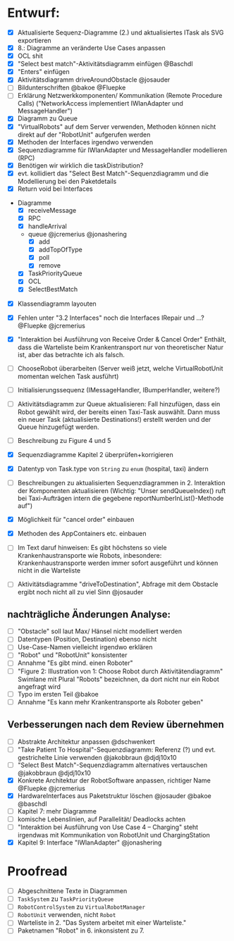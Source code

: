 # Entwurf:

- [X] Aktualisierte Sequenz-Diagramme (2.) und aktualisiertes ITask als SVG exportieren
- [X] 8.: Diagramme an veränderte Use Cases anpassen
- [x] OCL shit
- [x] "Select best match"-Aktivitätsdiagramm einfügen @Baschdl 
- [x] "Enters" einfügen
- [x] Aktivitätsdiagramm driveAroundObstacle @josauder 
- [ ] Bildunterschriften @bakoe @Fluepke 
- [ ] Erklärung Netzwerkkomponenten/ Kommunikation (Remote Procedure Calls) ("NetworkAccess implementiert IWlanAdapter und MessageHandler")
- [x] Diagramm zu Queue
- [x] "VirtualRobots" auf dem Server verwenden, Methoden können nicht direkt auf der "RobotUnit" aufgerufen werden
- [X] Methoden der Interfaces irgendwo verwenden
- [x] Sequenzdiagramme für IWlanAdapter und MessageHandler modellieren (RPC)
- [x] Benötigen wir wirklich die taskDistribution?
- [x] evt. kollidiert das "Select Best Match"-Sequenzdiagramm und die Modellierung bei den Paketdetails
- [x] Return void bei Interfaces
- Diagramme
  - [x] receiveMessage
  - [x] RPC
  - [x] handleArrival
  - queue @jcremerius @jonashering 
     - [x] add
     - [x] addTopOfType
     - [x] poll
     - [x] remove
  - [x] TaskPriorityQueue
  - [x] OCL
  - [x] SelectBestMatch
- [x] Klassendiagramm layouten
- [x] Fehlen unter "3.2 Interfaces" noch die Interfaces IRepair und ...? @Fluepke @jcremerius 
- [x] "Interaktion bei Ausführung von Receive Order & Cancel Order" Enthält, dass die Warteliste beim Krankentransport nur von theoretischer Natur ist, aber das betrachte ich als falsch.
- [ ] ChooseRobot überarbeiten (Server weiß jetzt, welche VirtualRobotUnit momentan welchen Task ausführt)
- [ ] Initialisierungssequenz (IMessageHandler, IBumperHandler, weitere?)
- [ ] Aktivitätsdiagramm zur Queue aktualisieren: Fall hinzufügen, dass ein Robot gewählt wird, der bereits einen Taxi-Task auswählt. Dann muss ein neuer Task (aktualisierte Destinations!) erstellt werden und der Queue hinzugefügt werden. 
- [ ] Beschreibung zu Figure 4 und 5
- [x] Sequenzdiagramme Kapitel 2 überprüfen+korrigieren
- [x] Datentyp von Task.type von `String` zu `enum` (hospital, taxi) ändern
- [ ] Beschreibungen zu aktualisierten Sequenzdiagrammen in 2. Interaktion der Komponenten aktualisieren (Wichtig: "Unser sendQueueIndex() ruft bei Taxi-Aufträgen intern die gegebene reportNumberInList()-Methode auf")
- [X] Möglichkeit für "cancel order" einbauen
- [X] Methoden des AppContainers etc. einbauen
- [ ] Im Text daruf hinweisen: Es gibt höchstens so viele Krankenhaustransporte wie Robots, inbesondere: Krankenhaustransporte werden immer sofort ausgeführt und können nicht in die Warteliste
- [ ] Aktivitätsdiagramme "driveToDestination", Abfrage mit dem Obstacle ergibt noch nicht all zu viel Sinn @josauder


## nachträgliche Änderungen Analyse:

- [ ] "Obstacle" soll laut Max/ Hänsel nicht modelliert werden
- [ ] Datentypen (Position, Destination) ebenso nicht
- [ ] Use-Case-Namen vielleicht irgendwo erklären
- [ ] "Robot" und "RobotUnit" konsistenter
- [ ] Annahme "Es gibt mind. einen Roboter"
- [ ] "Figure 2: Illustration von 1: Choose Robot durch Aktivitätendiagramm" Swimlane mit Plural "Robots" bezeichnen, da dort nicht nur ein Robot angefragt wird
- [ ] Typo im ersten Teil @bakoe 
- [ ] Annahme "Es kann mehr Krankentransporte als Roboter geben"

## Verbesserungen nach dem Review übernehmen
- [ ] Abstrakte Architektur anpassen @dschwenkert 
- [ ] "Take Patient To Hospital"-Sequenzdiagramm: Referenz (?) und evt. gestrichelte Linie verwenden @jakobbraun @djdj10x10 
- [ ] "Select Best Match"-Sequenzdiagramm alternatives vertauschen @jakobbraun @djdj10x10 
- [x] Konkrete Architektur der RobotSoftware anpassen, richtiger Name @Fluepke @jcremerius 
- [x] HardwareInterfaces aus Paketstruktur löschen @josauder @bakoe @baschdl
- [ ] Kapitel 7: mehr Diagramme
- [ ] komische Lebenslinien, auf Parallelität/ Deadlocks achten
- [ ] "Interaktion bei Ausführung von Use Case 4 – Charging" steht irgendwas mit Kommunikation von RobotUnit und ChargingStation
- [x] Kapitel 9: Interface "IWlanAdapter" @jonashering 

# Proofread

- [ ] Abgeschnittene Texte in Diagrammen
- [ ] `TaskSystem` zu `TaskPriorityQueue`
- [ ] `RobotControlSystem` zu `VirtualRobotManager`
- [ ] `RobotUnit` verwenden, nicht `Robot`
- [ ] Warteliste in 2. "Das System arbeitet mit einer Warteliste."
- [ ] Paketnamen "Robot" in 6. inkonsistent zu 7.
